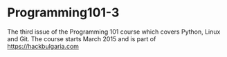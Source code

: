 # Programming101-3
The third issue of the Programming 101 course which covers Python, Linux and Git. The course starts March 2015 and is part of https://hackbulgaria.com
